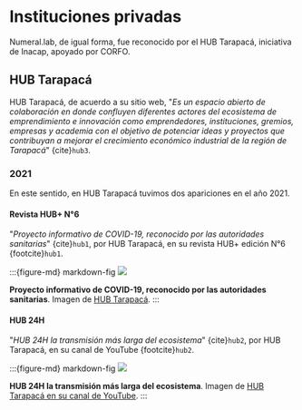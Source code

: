 # Instituciones privadas

Numeral.lab, de igual forma, fue reconocido por el HUB Tarapacá, iniciativa de Inacap, apoyado por CORFO.

## HUB Tarapacá

HUB Tarapacá, de acuerdo a su sitio web, "*Es un espacio abierto de colaboración en donde confluyen diferentes actores del ecosistema de emprendimiento e innovación como emprendedores, instituciones, gremios, empresas y academia con el objetivo de potenciar ideas y proyectos que contribuyan a mejorar el crecimiento económico industrial de la región de Tarapacá*" {cite}``hub3``.

### 2021

En este sentido, en HUB Tarapacá tuvimos dos apariciones en el año 2021.

#### Revista HUB+ N°6

"*Proyecto informativo de COVID-19, reconocido por las autoridades sanitarias*" {cite}``hub1``, por HUB Tarapacá, en su revista HUB+ edición N°6 {footcite}``hub1``.

:::{figure-md} markdown-fig
<img src="../../img/page/reconocimiento/privada/1.jpg">

**Proyecto informativo de COVID-19, reconocido por las autoridades sanitarias**. Imagen de <a href="https://online.fliphtml5.com/kpwsr/xrfl/#p=12">HUB Tarapacá</a>.
:::

#### HUB 24H

"*HUB 24H la transmisión más larga del ecosistema*" {cite}``hub2``, por HUB Tarapacá, en su canal de YouTube {footcite}``hub2``.

:::{figure-md} markdown-fig
<img src="../../img/page/reconocimiento/privada/2.jpg">

**HUB 24H la transmisión más larga del ecosistema**. Imagen de <a href="https://www.youtube.com/watch?v=4fierypnbqI&t=11907s">HUB Tarapacá en su canal de YouTube</a>.
:::

```{footbibliography}
```